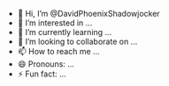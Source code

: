 - 👋 Hi, I’m @DavidPhoenixShadowjocker
- 👀 I’m interested in ...
- 🌱 I’m currently learning ...
- 💞️ I’m looking to collaborate on ...
- 📫 How to reach me ...
- 😄 Pronouns: ...
- ⚡ Fun fact: ...

<!---
DavidPhoenixShadowjocker/DavidPhoenixShadowjocker is a ✨ special ✨ repository because its `README.md` (this file) appears on your GitHub profile.
You can click the Preview link to take a look at your changes.
--->
